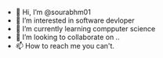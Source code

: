 - 👋 Hi, I’m @sourabhm01
- 👀 I’m interested in software devloper
- 🌱 I’m currently learning compputer science
- 💞️ I’m looking to collaborate on ..
- 📫 How to reach me you can't.

<!---
sourabhm01/sourabhm01 is a ✨ special ✨ repository because its `README.md` (this file) appears on your GitHub profile.
You can click the Preview link to take a look at your changes.
--->
